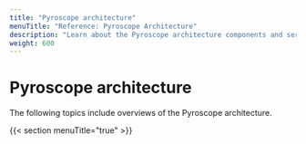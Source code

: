 ```yaml
---
title: "Pyroscope architecture"
menuTitle: "Reference: Pyroscope Architecture"
description: "Learn about the Pyroscope architecture components and services."
weight: 600
---
```


# Pyroscope architecture

The following topics include overviews of the Pyroscope architecture.

{{< section menuTitle="true" >}}

